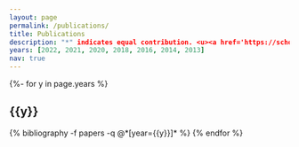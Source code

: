 ```yaml
---
layout: page
permalink: /publications/
title: Publications 
description: "*" indicates equal contribution. <u><a href='https://scholar.google.com/citations?user=ynA-x2wAAAAJ&hl'>Google Scholar</a></u> contains a more complete list of my publications.
years: [2022, 2021, 2020, 2018, 2016, 2014, 2013]
nav: true
---
```

<!-- _pages/publications.md -->
<div class="publications">

{%- for y in page.years %}
  <h2 class="year">{{y}}</h2>
  {% bibliography -f papers -q @*[year={{y}}]* %}
{% endfor %}

</div>